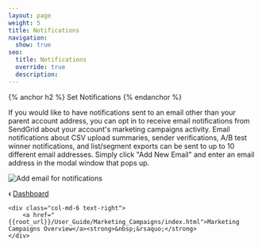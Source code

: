 ```yaml
---
layout: page
weight: 5
title: Notifications
navigation:
  show: true
seo:
  title: Notifications
  override: true
  description:
---
```


{% anchor h2 %}
Set Notifications
{% endanchor %}

If you would like to have notifications sent to an email other than your parent account address, you can opt in to receive email notifications from SendGrid about your account's marketing campaigns activity.  Email notifications about CSV upload summaries, sender verifications, A/B test winner notifications, and list/segment exports can be sent to up to 10 different email addresses. Simply click "Add New Email" and enter an email address in the modal window that pops up.

![]({{root_url}}/images/marketing_campaigns_notifications.png "Add email for notifications")

<div class="row">
    <div class="col-md-6 text-left">
        <strong>&lsaquo;&nbsp;</strong><a href="{{root_url}}/User_Guide/Marketing_Campaigns/overview.html">Dashboard</a>
    </div>

    <div class="col-md-6 text-right">
        <a href="{{root_url}}/User_Guide/Marketing_Campaigns/index.html">Marketing Campaigns Overview</a><strong>&nbsp;&rsaquo;</strong>
    </div>
</div>
